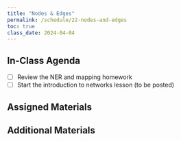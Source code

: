 ```yaml
---
title: "Nodes & Edges"
permalink: /schedule/22-nodes-and-edges
toc: true
class_date: 2024-04-04
---
```


## In-Class Agenda

- [ ] Review the NER and mapping homework
- [ ] Start the introduction to networks lesson (to be posted)

## Assigned Materials

## Additional Materials